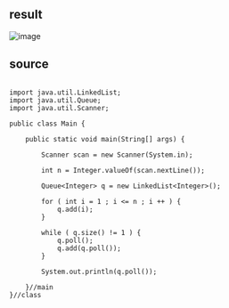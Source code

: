result
------
![image](https://github.com/SangBeo/algoStudy/blob/master/Queue/Taesan/image.png)


source
------
```

import java.util.LinkedList;
import java.util.Queue;
import java.util.Scanner;

public class Main {

	public static void main(String[] args) {
		
		Scanner scan = new Scanner(System.in);
		
		int n = Integer.valueOf(scan.nextLine());

		Queue<Integer> q = new LinkedList<Integer>();
		
		for ( int i = 1 ; i <= n ; i ++ ) {
			q.add(i);
		}
		
		while ( q.size() != 1 ) {
			q.poll();
			q.add(q.poll());
		}
		
		System.out.println(q.poll());
		
	}//main
}//class
